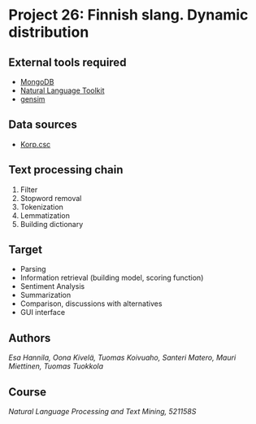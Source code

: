 # Project 26: Finnish slang. Dynamic distribution

## External tools required

- [MongoDB](https://www.mongodb.com/)
- [Natural Language Toolkit](http://www.nltk.org/)
- [gensim](https://radimrehurek.com/gensim/)

## Data sources

- [Korp.csc](https://korp.csc.fi/)

## Text processing chain

1. Filter
2. Stopword removal
3. Tokenization
4. Lemmatization
5. Building dictionary

## Target

- Parsing
- Information retrieval (building model, scoring function)
- Sentiment Analysis
- Summarization
- Comparison, discussions with alternatives
- GUI interface


## Authors

*Esa Hannila, Oona Kivelä, Tuomas Koivuaho, Santeri Matero, Mauri Miettinen, Tuomas Tuokkola*


## Course

*Natural Language Processing and Text Mining, 521158S*

